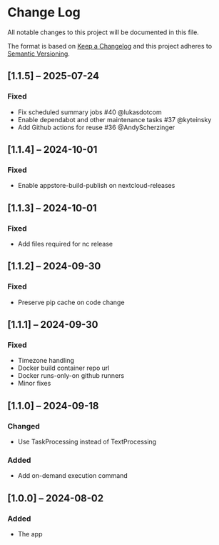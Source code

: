 <!--
  - SPDX-FileCopyrightText: 2024 Nextcloud GmbH and Nextcloud contributors
  - SPDX-License-Identifier: AGPL-3.0-or-later
-->
# Change Log
All notable changes to this project will be documented in this file.

The format is based on [Keep a Changelog](http://keepachangelog.com/)
and this project adheres to [Semantic Versioning](http://semver.org/).

## [1.1.5] – 2025-07-24

### Fixed
- Fix scheduled summary jobs #40 @lukasdotcom
- Enable dependabot and other maintenance tasks #37 @kyteinsky
- Add Github actions for reuse #36 @AndyScherzinger


## [1.1.4] – 2024-10-01

### Fixed
- Enable appstore-build-publish on nextcloud-releases


## [1.1.3] – 2024-10-01

### Fixed
- Add files required for nc release


## [1.1.2] – 2024-09-30

### Fixed
- Preserve pip cache on code change


## [1.1.1] – 2024-09-30

### Fixed
- Timezone handling
- Docker build container repo url
- Docker runs-only-on github runners
- Minor fixes


## [1.1.0] – 2024-09-18

### Changed
- Use TaskProcessing instead of TextProcessing

### Added
- Add on-demand execution command


## [1.0.0] – 2024-08-02

### Added
- The app
